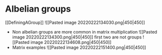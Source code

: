 # Albelian groups
[[DefiningAGroup]]
![[Pasted image 20220222134030.png|450|450]]
- Non albelian groups are more common in matrix multiplication
![[Pasted image 20220222134300.png|450|450]]
first two are not groups
![[Pasted image 20220222134608.png|450|450]]
- Matrix examples
![[Pasted image 20220222151400.png|450|450]]